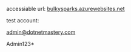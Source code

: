 accessiable url: [bulkysparks.azurewebsites.net](https://bulkysparks.azurewebsites.net/)

test account: 

admin@dotnetmastery.com

Admin123*
